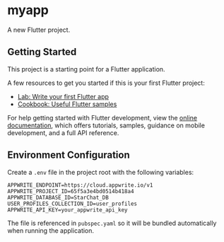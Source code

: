 # myapp

A new Flutter project.

## Getting Started

This project is a starting point for a Flutter application.

A few resources to get you started if this is your first Flutter project:

- [Lab: Write your first Flutter app](https://docs.flutter.dev/get-started/codelab)
- [Cookbook: Useful Flutter samples](https://docs.flutter.dev/cookbook)

For help getting started with Flutter development, view the
[online documentation](https://docs.flutter.dev/), which offers tutorials,
samples, guidance on mobile development, and a full API reference.

## Environment Configuration

Create a `.env` file in the project root with the following variables:

```
APPWRITE_ENDPOINT=https://cloud.appwrite.io/v1
APPWRITE_PROJECT_ID=65f5a3e4bd0514b418a4
APPWRITE_DATABASE_ID=StarChat_DB
USER_PROFILES_COLLECTION_ID=user_profiles
APPWRITE_API_KEY=your_appwrite_api_key
```

The file is referenced in `pubspec.yaml` so it will be bundled automatically when running the application.
